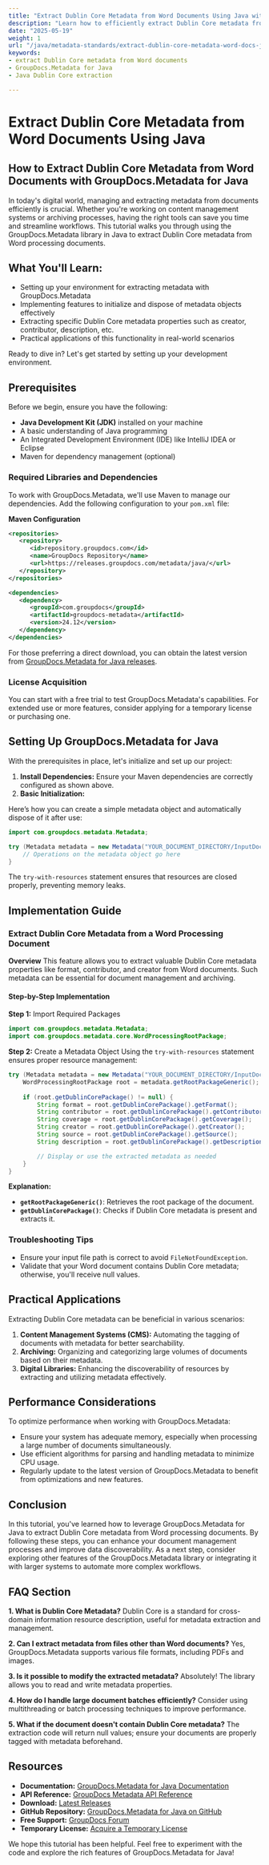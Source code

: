 ```yaml
---
title: "Extract Dublin Core Metadata from Word Documents Using Java with GroupDocs.Metadata"
description: "Learn how to efficiently extract Dublin Core metadata from Word documents using the GroupDocs.Metadata library in Java. Follow this step-by-step guide to enhance your document management processes."
date: "2025-05-19"
weight: 1
url: "/java/metadata-standards/extract-dublin-core-metadata-word-docs-java/"
keywords:
- extract Dublin Core metadata from Word documents
- GroupDocs.Metadata for Java
- Java Dublin Core extraction

---
```



# Extract Dublin Core Metadata from Word Documents Using Java
## How to Extract Dublin Core Metadata from Word Documents with GroupDocs.Metadata for Java

In today's digital world, managing and extracting metadata from documents efficiently is crucial. Whether you're working on content management systems or archiving processes, having the right tools can save you time and streamline workflows. This tutorial walks you through using the GroupDocs.Metadata library in Java to extract Dublin Core metadata from Word processing documents.

## What You'll Learn:
- Setting up your environment for extracting metadata with GroupDocs.Metadata
- Implementing features to initialize and dispose of metadata objects effectively
- Extracting specific Dublin Core metadata properties such as creator, contributor, description, etc.
- Practical applications of this functionality in real-world scenarios

Ready to dive in? Let's get started by setting up your development environment.

## Prerequisites
Before we begin, ensure you have the following:
- **Java Development Kit (JDK)** installed on your machine
- A basic understanding of Java programming
- An Integrated Development Environment (IDE) like IntelliJ IDEA or Eclipse
- Maven for dependency management (optional)

### Required Libraries and Dependencies
To work with GroupDocs.Metadata, we'll use Maven to manage our dependencies. Add the following configuration to your `pom.xml` file:

**Maven Configuration**

```xml
<repositories>
   <repository>
      <id>repository.groupdocs.com</id>
      <name>GroupDocs Repository</name>
      <url>https://releases.groupdocs.com/metadata/java/</url>
   </repository>
</repositories>

<dependencies>
   <dependency>
      <groupId>com.groupdocs</groupId>
      <artifactId>groupdocs-metadata</artifactId>
      <version>24.12</version>
   </dependency>
</dependencies>
```

For those preferring a direct download, you can obtain the latest version from [GroupDocs.Metadata for Java releases](https://releases.groupdocs.com/metadata/java/).

### License Acquisition
You can start with a free trial to test GroupDocs.Metadata's capabilities. For extended use or more features, consider applying for a temporary license or purchasing one.

## Setting Up GroupDocs.Metadata for Java
With the prerequisites in place, let's initialize and set up our project:
1. **Install Dependencies:** Ensure your Maven dependencies are correctly configured as shown above.
2. **Basic Initialization:**

Here’s how you can create a simple metadata object and automatically dispose of it after use:

```java
import com.groupdocs.metadata.Metadata;

try (Metadata metadata = new Metadata("YOUR_DOCUMENT_DIRECTORY/InputDocx")) {
    // Operations on the metadata object go here
}
```
The `try-with-resources` statement ensures that resources are closed properly, preventing memory leaks.

## Implementation Guide
### Extract Dublin Core Metadata from a Word Processing Document

**Overview**
This feature allows you to extract valuable Dublin Core metadata properties like format, contributor, and creator from Word documents. Such metadata can be essential for document management and archiving.

#### Step-by-Step Implementation
**Step 1:** Import Required Packages

```java
import com.groupdocs.metadata.Metadata;
import com.groupdocs.metadata.core.WordProcessingRootPackage;
```

**Step 2:** Create a Metadata Object
Using the `try-with-resources` statement ensures proper resource management:

```java
try (Metadata metadata = new Metadata("YOUR_DOCUMENT_DIRECTORY/InputDocx")) {
    WordProcessingRootPackage root = metadata.getRootPackageGeneric();
    
    if (root.getDublinCorePackage() != null) {
        String format = root.getDublinCorePackage().getFormat();
        String contributor = root.getDublinCorePackage().getContributor();
        String coverage = root.getDublinCorePackage().getCoverage();
        String creator = root.getDublinCorePackage().getCreator();
        String source = root.getDublinCorePackage().getSource();
        String description = root.getDublinCorePackage().getDescription();

        // Display or use the extracted metadata as needed
    }
}
```
**Explanation:**
- **`getRootPackageGeneric()`**: Retrieves the root package of the document.
- **`getDublinCorePackage()`**: Checks if Dublin Core metadata is present and extracts it.

### Troubleshooting Tips
- Ensure your input file path is correct to avoid `FileNotFoundException`.
- Validate that your Word document contains Dublin Core metadata; otherwise, you'll receive null values.

## Practical Applications
Extracting Dublin Core metadata can be beneficial in various scenarios:
1. **Content Management Systems (CMS):** Automating the tagging of documents with metadata for better searchability.
2. **Archiving:** Organizing and categorizing large volumes of documents based on their metadata.
3. **Digital Libraries:** Enhancing the discoverability of resources by extracting and utilizing metadata effectively.

## Performance Considerations
To optimize performance when working with GroupDocs.Metadata:
- Ensure your system has adequate memory, especially when processing a large number of documents simultaneously.
- Use efficient algorithms for parsing and handling metadata to minimize CPU usage.
- Regularly update to the latest version of GroupDocs.Metadata to benefit from optimizations and new features.

## Conclusion
In this tutorial, you've learned how to leverage GroupDocs.Metadata for Java to extract Dublin Core metadata from Word processing documents. By following these steps, you can enhance your document management processes and improve data discoverability. As a next step, consider exploring other features of the GroupDocs.Metadata library or integrating it with larger systems to automate more complex workflows.

## FAQ Section
**1. What is Dublin Core Metadata?**
Dublin Core is a standard for cross-domain information resource description, useful for metadata extraction and management.

**2. Can I extract metadata from files other than Word documents?**
Yes, GroupDocs.Metadata supports various file formats, including PDFs and images.

**3. Is it possible to modify the extracted metadata?**
Absolutely! The library allows you to read and write metadata properties.

**4. How do I handle large document batches efficiently?**
Consider using multithreading or batch processing techniques to improve performance.

**5. What if the document doesn't contain Dublin Core metadata?**
The extraction code will return null values; ensure your documents are properly tagged with metadata beforehand.

## Resources
- **Documentation:** [GroupDocs.Metadata for Java Documentation](https://docs.groupdocs.com/metadata/java/)
- **API Reference:** [GroupDocs Metadata API Reference](https://reference.groupdocs.com/metadata/java/)
- **Download:** [Latest Releases](https://releases.groupdocs.com/metadata/java/)
- **GitHub Repository:** [GroupDocs.Metadata for Java on GitHub](https://github.com/groupdocs-metadata/GroupDocs.Metadata-for-Java)
- **Free Support:** [GroupDocs Forum](https://forum.groupdocs.com/c/metadata/)
- **Temporary License:** [Acquire a Temporary License](https://purchase.groupdocs.com/temporary-license/)

We hope this tutorial has been helpful. Feel free to experiment with the code and explore the rich features of GroupDocs.Metadata for Java!

